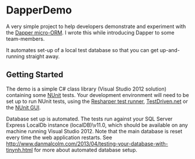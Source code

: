 DapperDemo
==========

A very simple project to help developers demonstrate and experiment with the [Dapper micro-ORM](https://code.google.com/p/dapper-dot-net/). I wrote this while introducing Dapper to some team-members.

It automates set-up of a local test database so that you can get up-and-running straight away.

Getting Started
---------------
The demo is a simple C# class library (Visual Studio 2012 solution) containing some [NUnit](http://www.nunit.org/) tests. Your development environment will need to be set up to run NUnit tests, using the [Resharper test runner](http://www.jetbrains.com/resharper/features/unit_testing.html), [TestDriven.net](http://www.testdriven.net/) or the [NUnit GUI](http://www.nunit.org/).

Database set up is automated. The tests run against your SQL Server Express LocalDb instance (localDB)\v11.0, which should be available on any machine running Visual Studio 2012. Note that the main database is reset every time the web application restarts. See http://www.danmalcolm.com/2013/04/testing-your-database-with-tinynh.html for more about automated database setup.


